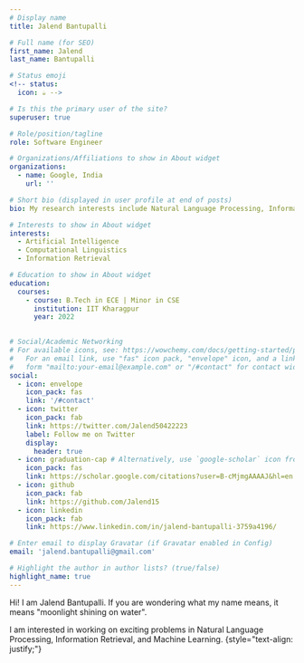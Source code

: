 ```yaml
---
# Display name
title: Jalend Bantupalli

# Full name (for SEO)
first_name: Jalend
last_name: Bantupalli

# Status emoji
<!-- status:
  icon: ☕️ -->

# Is this the primary user of the site?
superuser: true

# Role/position/tagline
role: Software Engineer

# Organizations/Affiliations to show in About widget
organizations:
  - name: Google, India
    url: ''

# Short bio (displayed in user profile at end of posts)
bio: My research interests include Natural Language Processing, Information Retrieval and Reinforcement Learning.

# Interests to show in About widget
interests:
  - Artificial Intelligence
  - Computational Linguistics
  - Information Retrieval

# Education to show in About widget
education:
  courses:
    - course: B.Tech in ECE | Minor in CSE
      institution: IIT Kharagpur
      year: 2022
    

# Social/Academic Networking
# For available icons, see: https://wowchemy.com/docs/getting-started/page-builder/#icons
#   For an email link, use "fas" icon pack, "envelope" icon, and a link in the
#   form "mailto:your-email@example.com" or "/#contact" for contact widget.
social:
  - icon: envelope
    icon_pack: fas
    link: '/#contact'
  - icon: twitter
    icon_pack: fab
    link: https://twitter.com/Jalend50422223
    label: Follow me on Twitter
    display:
      header: true
  - icon: graduation-cap # Alternatively, use `google-scholar` icon from `ai` icon pack
    icon_pack: fas
    link: https://scholar.google.com/citations?user=B-cMjmgAAAAJ&hl=en
  - icon: github
    icon_pack: fab
    link: https://github.com/Jalend15
  - icon: linkedin
    icon_pack: fab
    link: https://www.linkedin.com/in/jalend-bantupalli-3759a4196/

# Enter email to display Gravatar (if Gravatar enabled in Config)
email: 'jalend.bantupalli@gmail.com'

# Highlight the author in author lists? (true/false)
highlight_name: true
---
```


Hi! I am Jalend Bantupalli. If you are wondering what my name means, it means "moonlight shining on water". 

I am interested in working on exciting problems in Natural Language Processing, Information Retrieval, and Machine Learning.
{style="text-align: justify;"}

